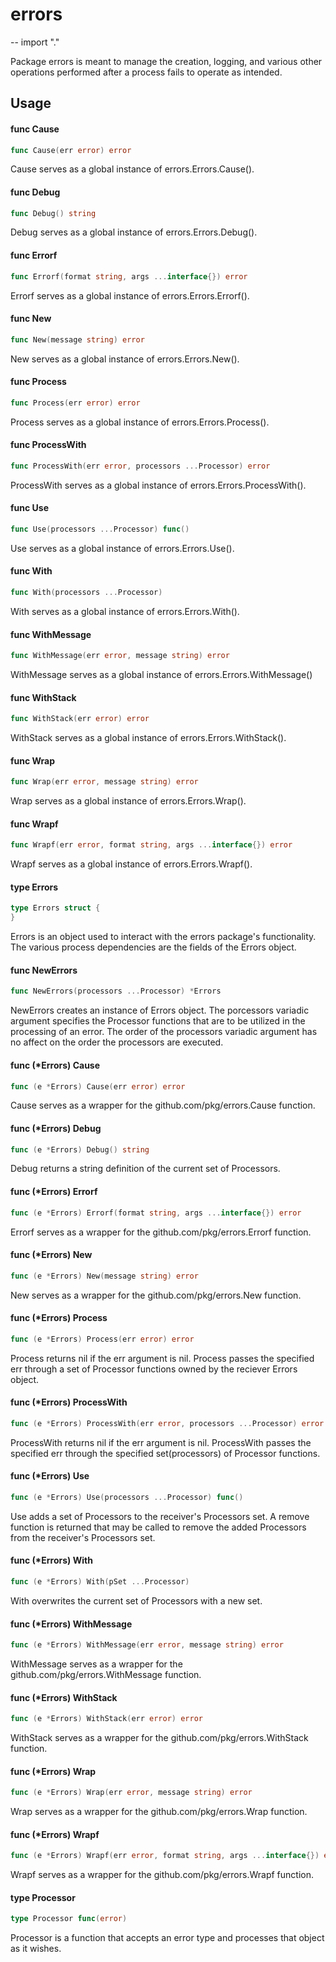 # errors
--
    import "."

Package errors is meant to manage the creation, logging, and various other
operations performed after a process fails to operate as intended.

## Usage

#### func  Cause

```go
func Cause(err error) error
```
Cause serves as a global instance of errors.Errors.Cause().

#### func  Debug

```go
func Debug() string
```
Debug serves as a global instance of errors.Errors.Debug().

#### func  Errorf

```go
func Errorf(format string, args ...interface{}) error
```
Errorf serves as a global instance of errors.Errors.Errorf().

#### func  New

```go
func New(message string) error
```
New serves as a global instance of errors.Errors.New().

#### func  Process

```go
func Process(err error) error
```
Process serves as a global instance of errors.Errors.Process().

#### func  ProcessWith

```go
func ProcessWith(err error, processors ...Processor) error
```
ProcessWith serves as a global instance of errors.Errors.ProcessWith().

#### func  Use

```go
func Use(processors ...Processor) func()
```
Use serves as a global instance of errors.Errors.Use().

#### func  With

```go
func With(processors ...Processor)
```
With serves as a global instance of errors.Errors.With().

#### func  WithMessage

```go
func WithMessage(err error, message string) error
```
WithMessage serves as a global instance of errors.Errors.WithMessage()

#### func  WithStack

```go
func WithStack(err error) error
```
WithStack serves as a global instance of errors.Errors.WithStack().

#### func  Wrap

```go
func Wrap(err error, message string) error
```
Wrap serves as a global instance of errors.Errors.Wrap().

#### func  Wrapf

```go
func Wrapf(err error, format string, args ...interface{}) error
```
Wrapf serves as a global instance of errors.Errors.Wrapf().

#### type Errors

```go
type Errors struct {
}
```

Errors is an object used to interact with the errors package's functionality.
The various process dependencies are the fields of the Errors object.

#### func  NewErrors

```go
func NewErrors(processors ...Processor) *Errors
```
NewErrors creates an instance of Errors object. The porcessors variadic argument
specifies the Processor functions that are to be utilized in the processing of
an error. The order of the processors variadic argument has no affect on the
order the processors are executed.

#### func (*Errors) Cause

```go
func (e *Errors) Cause(err error) error
```
Cause serves as a wrapper for the github.com/pkg/errors.Cause function.

#### func (*Errors) Debug

```go
func (e *Errors) Debug() string
```
Debug returns a string definition of the current set of Processors.

#### func (*Errors) Errorf

```go
func (e *Errors) Errorf(format string, args ...interface{}) error
```
Errorf serves as a wrapper for the github.com/pkg/errors.Errorf function.

#### func (*Errors) New

```go
func (e *Errors) New(message string) error
```
New serves as a wrapper for the github.com/pkg/errors.New function.

#### func (*Errors) Process

```go
func (e *Errors) Process(err error) error
```
Process returns nil if the err argument is nil. Process passes the specified err
through a set of Processor functions owned by the reciever Errors object.

#### func (*Errors) ProcessWith

```go
func (e *Errors) ProcessWith(err error, processors ...Processor) error
```
ProcessWith returns nil if the err argument is nil. ProcessWith passes the
specified err through the specified set(processors) of Processor functions.

#### func (*Errors) Use

```go
func (e *Errors) Use(processors ...Processor) func()
```
Use adds a set of Processors to the receiver's Processors set. A remove function
is returned that may be called to remove the added Processors from the
receiver's Processors set.

#### func (*Errors) With

```go
func (e *Errors) With(pSet ...Processor)
```
With overwrites the current set of Processors with a new set.

#### func (*Errors) WithMessage

```go
func (e *Errors) WithMessage(err error, message string) error
```
WithMessage serves as a wrapper for the github.com/pkg/errors.WithMessage
function.

#### func (*Errors) WithStack

```go
func (e *Errors) WithStack(err error) error
```
WithStack serves as a wrapper for the github.com/pkg/errors.WithStack function.

#### func (*Errors) Wrap

```go
func (e *Errors) Wrap(err error, message string) error
```
Wrap serves as a wrapper for the github.com/pkg/errors.Wrap function.

#### func (*Errors) Wrapf

```go
func (e *Errors) Wrapf(err error, format string, args ...interface{}) error
```
Wrapf serves as a wrapper for the github.com/pkg/errors.Wrapf function.

#### type Processor

```go
type Processor func(error)
```

Processor is a function that accepts an error type and processes that object as
it wishes.
